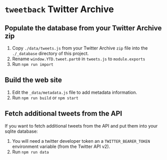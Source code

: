 # `tweetback` Twitter Archive

## Populate the database from your Twitter Archive zip

1. Copy `./data/tweets.js` from your Twitter Archive `zip` file into the `./_database` directory of this project.
1. Rename `window.YTD.tweet.part0` in `tweets.js` to `module.exports`
1. Run `npm run import`

## Build the web site

1. Edit the `_data/metadata.js` file to add metadata information.
1. Run `npm run build` or `npm start`

## Fetch additional tweets from the API

If you want to fetch additional tweets from the API and put them into your sqlite database:

1. You will need a twitter developer token an a `TWITTER_BEARER_TOKEN` environment variable (from the Twitter API v2).
1. Run `npm run data`
